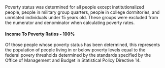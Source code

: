 
Poverty status was determined for all people except institutionalized people, people in military group quarters, people in college dormitories, and unrelated individuals under 15 years old. These groups were excluded from the numerator and denominator when calculating poverty rates. 

#### Income To Poverty Ratios - 100%

Of those people whose poverty status has been determined, this represents the population of people living in or below poverty levels equal to the federal povery thresholds determined by the standards specified by the Office of Management and Budget in Statistical Policy Directive 14. 
